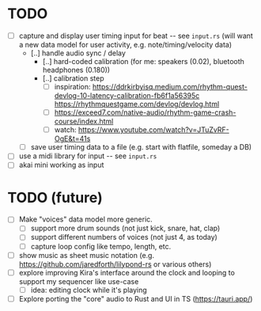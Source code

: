 # TODO

- [ ] capture and display user timing input for beat -- see `input.rs` (will want a new data model for user activity, e.g. note/timing/velocity data)
  - [..] handle audio sync / delay
    - [..] hard-coded calibration (for me: speakers (0.02), bluetooth headphones (0.180))
    - [..] calibration step
      - [ ] inspiration: https://ddrkirbyisq.medium.com/rhythm-quest-devlog-10-latency-calibration-fb6f1a56395c
        https://rhythmquestgame.com/devlog/devlog.html
      - [ ] https://exceed7.com/native-audio/rhythm-game-crash-course/index.html
      - [ ] watch: https://www.youtube.com/watch?v=JTuZvRF-OgE&t=41s
  - [ ] save user timing data to a file (e.g. start with flatfile, someday a DB)
- [ ] use a midi library for input -- see `input.rs`
- [ ] akai mini working as input

# TODO (future)
- [ ] Make "voices" data model more generic.
  - [ ] support more drum sounds (not just kick, snare, hat, clap)
  - [ ] support different numbers of voices (not just 4, as today)
  - [ ] capture loop config like tempo, length, etc.
- [ ] show music as sheet music notation (e.g. https://github.com/jaredforth/lilypond-rs or various others)
- [ ] explore improving Kira's interface around the clock and looping to support my sequencer like use-case
  - [ ] idea: editing clock while it's playing
- [ ] Explore porting the "core" audio to Rust and UI in TS (https://tauri.app/)
